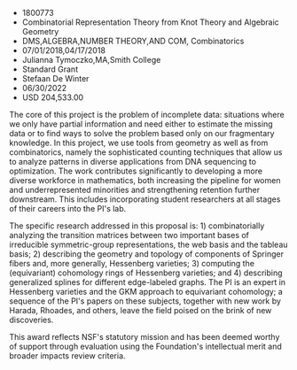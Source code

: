 
* 1800773
* Combinatorial Representation Theory from Knot Theory and Algebraic Geometry
* DMS,ALGEBRA,NUMBER THEORY,AND COM, Combinatorics
* 07/01/2018,04/17/2018
* Julianna Tymoczko,MA,Smith College
* Standard Grant
* Stefaan De Winter
* 06/30/2022
* USD 204,533.00

The core of this project is the problem of incomplete data: situations where we
only have partial information and need either to estimate the missing data or to
find ways to solve the problem based only on our fragmentary knowledge. In this
project, we use tools from geometry as well as from combinatorics, namely the
sophisticated counting techniques that allow us to analyze patterns in diverse
applications from DNA sequencing to optimization. The work contributes
significantly to developing a more diverse workforce in mathematics, both
increasing the pipeline for women and underrepresented minorities and
strengthening retention further downstream. This includes incorporating student
researchers at all stages of their careers into the PI's lab.

The specific research addressed in this proposal is: 1) combinatorially
analyzing the transition matrices between two important bases of irreducible
symmetric-group representations, the web basis and the tableau basis; 2)
describing the geometry and topology of components of Springer fibers and, more
generally, Hessenberg varieties; 3) computing the (equivariant) cohomology rings
of Hessenberg varieties; and 4) describing generalized splines for different
edge-labeled graphs. The PI is an expert in Hessenberg varieties and the GKM
approach to equivariant cohomology; a sequence of the PI's papers on these
subjects, together with new work by Harada, Rhoades, and others, leave the field
poised on the brink of new discoveries.

This award reflects NSF's statutory mission and has been deemed worthy of
support through evaluation using the Foundation's intellectual merit and broader
impacts review criteria.
